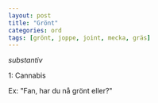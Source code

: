 ```yaml
---
layout: post
title: "Grönt"
categories: ord
tags: [grönt, joppe, joint, mecka, gräs]
---
```


*substantiv*

1: Cannabis

Ex: "Fan, har du nå grönt eller?"